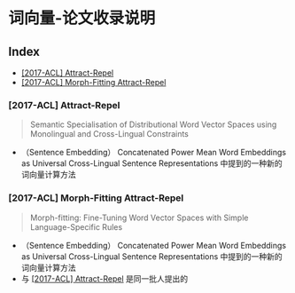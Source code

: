 词向量-论文收录说明
===

Index
---
<!-- TOC -->

- [[2017-ACL] Attract-Repel](#2017-acl-attract-repel)
- [[2017-ACL] Morph-Fitting Attract-Repel](#2017-acl-morph-fitting-attract-repel)

<!-- /TOC -->

### [2017-ACL] Attract-Repel
> Semantic Specialisation of Distributional Word Vector Spaces using Monolingual and Cross-Lingual Constraints

- （Sentence Embedding） Concatenated Power Mean Word Embeddings as Universal Cross-Lingual Sentence Representations 中提到的一种新的词向量计算方法

### [2017-ACL] Morph-Fitting Attract-Repel
> Morph-fitting: Fine-Tuning Word Vector Spaces with Simple Language-Specific Rules 

- （Sentence Embedding） Concatenated Power Mean Word Embeddings as Universal Cross-Lingual Sentence Representations 中提到的一种新的词向量计算方法
- 与 [[2017-ACL] Attract-Repel](#2017-acl-attract-repel) 是同一批人提出的